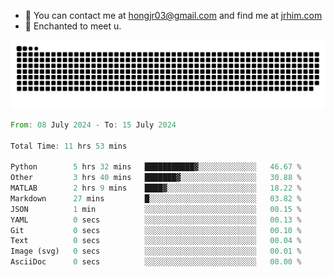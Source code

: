 - 📧 You can contact me at hongjr03@gmail.com and find me at [jrhim.com](https://jrhim.com/)
- 💜 Enchanted to meet u.

![snake_animation](https://raw.githubusercontent.com/hongjr03/hongjr03/output/github-contribution-grid-snake.svg)

<!--START_SECTION:waka-->

```rust
From: 08 July 2024 - To: 15 July 2024

Total Time: 11 hrs 53 mins

Python        5 hrs 32 mins   ███████████▓░░░░░░░░░░░░░   46.67 %
Other         3 hrs 40 mins   ███████▓░░░░░░░░░░░░░░░░░   30.88 %
MATLAB        2 hrs 9 mins    ████▓░░░░░░░░░░░░░░░░░░░░   18.22 %
Markdown      27 mins         █░░░░░░░░░░░░░░░░░░░░░░░░   03.82 %
JSON          1 min           ░░░░░░░░░░░░░░░░░░░░░░░░░   00.15 %
YAML          0 secs          ░░░░░░░░░░░░░░░░░░░░░░░░░   00.13 %
Git           0 secs          ░░░░░░░░░░░░░░░░░░░░░░░░░   00.10 %
Text          0 secs          ░░░░░░░░░░░░░░░░░░░░░░░░░   00.04 %
Image (svg)   0 secs          ░░░░░░░░░░░░░░░░░░░░░░░░░   00.01 %
AsciiDoc      0 secs          ░░░░░░░░░░░░░░░░░░░░░░░░░   00.00 %
```

<!--END_SECTION:waka-->
